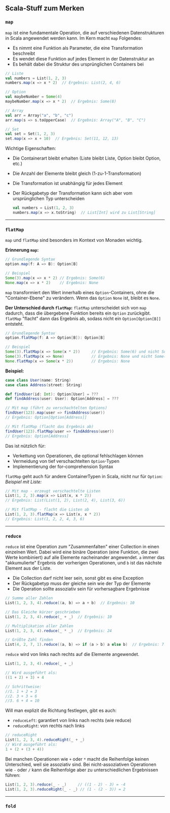 ## Scala-Stuff zum Merken

### `map`
`map` ist eine fundamentale Operation, die auf verschiedenen Datenstrukturen in Scala angewendet werden kann. Im Kern macht `map` Folgendes:
- Es nimmt eine Funktion als Parameter, die eine Transformation beschreibt
- Es wendet diese Funktion auf jedes Element in der Datenstruktur an
- Es behält dabei die Struktur des ursprünglichen Containers bei

```scala
// Liste
val numbers = List(1, 2, 3)
numbers.map(x => x * 2)  // Ergebnis: List(2, 4, 6)

// Option
val maybeNumber = Some(4)
maybeNumber.map(x => x * 2)  // Ergebnis: Some(8)

// Array
val arr = Array("a", "b", "c")
arr.map(s => s.toUpperCase)  // Ergebnis: Array("A", "B", "C")

// Set
val set = Set(1, 2, 3)
set.map(x => x + 10)  // Ergebnis: Set(11, 12, 13)
```
Wichtige Eigenschaften:
- Die Containerart bleibt erhalten (Liste bleibt Liste, Option bleibt Option, etc.)
- Die Anzahl der Elemente bleibt gleich (1-zu-1-Transformation)
- Die Transformation ist unabhängig für jedes Element
- Der Rückgabetyp der Transformation kann sich aber vom ursprünglichen Typ unterscheiden

  ```scala
  val numbers = List(1, 2, 3)
  numbers.map(x => x.toString)  // List[Int] wird zu List[String]
  ```

--- 

### `flatMap`

`map` und `flatMap` sind besonders im  Kontext von Monaden wichtig.

**Erinnerung `map`:**
  ```scala
  // Grundlegende Syntax
  option.map(f: A => B): Option[B]

  // Beispiel
  Some(3).map(x => x * 2) // Ergebnis: Some(6)
  None.map(x => x * 2)    // Ergebnis: None
  ```
  `map` transformiert den Wert innerhalb eines `Option`-Containers, ohne die "Container-Ebene" zu verändern. Wenn das `Option` `None` ist, bleibt es `None`.


**Der Unterschied durch `flatMap`:**
`flatMap` unterscheidet sich von `map` dadurch, dass die übergebene Funktion bereits ein `Option` zurückgibt. `flatMap` "flacht" dann das Ergebnis ab, sodass nicht ein `Option[Option[B]]` entsteht.

```scala
// Grundlegende Syntax
option.flatMap(f: A => Option[B]): Option[B]

// Beispiel
Some(3).flatMap(x => Some(x * 2))     // Ergebnis: Some(6) und nicht Some(Some(6))
Some(3).flatMap(x => None)            // Ergebnis: None und nicht Some(None)
None.flatMap(x => Some(x * 2))        // Ergebnis: None
```
**Beispiel:**
```scala
case class User(name: String)
case class Address(street: String)

def findUser(id: Int): Option[User] = ???
def findAddress(user: User): Option[Address] = ???

// Mit map (führt zu verschachtelten Options)
findUser(123).map(user => findAddress(user)) 
// Ergebnis: Option[Option[Address]]

// Mit flatMap (flacht das Ergebnis ab)
findUser(123).flatMap(user => findAddress(user)) 
// Ergebnis: Option[Address]
```
Das ist nützlich für:
- Verkettung von Operationen, die optional fehlschlagen können
- Vermeidung von tief verschachtelten `Option`-Typen
- Implementierung der for-comprehension Syntax



`flatMap` geht auch für andere ContainerTypen in Scala, nicht nur für `Option`:
*Beispiel mit Liste:*
```scala
// Mit map - erzeugt verschachtelte Listen
List(1, 2, 3).map(x => List(x, x * 2))
// Ergebnis: List(List(1, 2), List(2, 4), List(3, 6))

// Mit flatMap - flacht die Listen ab
List(1, 2, 3).flatMap(x => List(x, x * 2))
// Ergebnis: List(1, 2, 2, 4, 3, 6)
```

---

### `reduce`
`reduce` ist eine Operation zum "Zusammenfalten" einer Collection in einen einzelnen Wert. Dabei wird eine binäre Operation (eine Funktion, die zwei Werte kombiniert) auf alle Elemente nacheinander angewendet. `a` immer das "akkumulierte" Ergebnis der vorherigen Operationen, und `b` ist das nächste Element aus der Liste.
- Die Collection darf nicht leer sein, sonst gibt es eine Exception
- Der Rückgabetyp muss der gleiche sein wie der Typ der Elemente
- Die Operation sollte assoziativ sein für vorhersagbare Ergebnisse
  
```scala
// Summe aller Zahlen
List(1, 2, 3, 4).reduce((a, b) => a + b)  // Ergebnis: 10

// Das Gleiche kürzer geschrieben
List(1, 2, 3, 4).reduce(_ + _)  // Ergebnis: 10

// Multiplikation aller Zahlen
List(1, 2, 3, 4).reduce(_ * _)  // Ergebnis: 24

// Größte Zahl finden
List(4, 2, 7, 1).reduce((a, b) => if (a > b) a else b)  // Ergebnis: 7
```
`reduce` wird von links nach rechts auf die Elemente angewendet.
```scala
List(1, 2, 3, 4).reduce(_ + _)

// Wird ausgeführt als:
((1 + 2) + 3) + 4

// Schrittweise:
//1. 1 + 2 = 3
//2. 3 + 3 = 6
//3. 6 + 4 = 10
```

Will man explizit die Richtung festlegen, gibt es auch:

- `reduceLeft`: garantiert von links nach rechts (wie reduce)
- `reduceRight`: von rechts nach links

```scala
// reduceRight
List(1, 2, 3, 4).reduceRight(_ + _)
// Wird ausgeführt als:
1 + (2 + (3 + 4))
```

Bei manchen Operationen wie `+` oder `*` macht die Reihenfolge keinen Unterschied, weil sie assoziativ sind. Bei nicht-assoziativen Operationen wie `-` oder `/` kann die Reihenfolge aber zu unterschiedlichen Ergebnissen führen:
```scala
List(1, 2, 3).reduce(_ - _)     // ((1 - 2) - 3) = -4
List(1, 2, 3).reduceRight(_ - _) // (1 - (2 - 3)) = 2
```

--- 
### `fold`